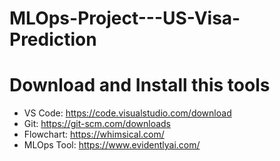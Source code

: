 # MLOps-Project---US-Visa-Prediction

# Download and Install this tools
- VS Code: https://code.visualstudio.com/download
- Git: https://git-scm.com/downloads
- Flowchart: https://whimsical.com/
- MLOps Tool: https://www.evidentlyai.com/


